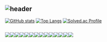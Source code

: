 <div align="left">
  
![header](https://capsule-render.vercel.app/api?type=waving&color=timeGradient&text=Welcome%20to%20syxxne's%20GitHub%20&animation=twinkling&fontSize=35&fontAlignY=40&fontAlign=70&height=250)
--- 

[![GitHub stats](https://github-readme-stats.vercel.app/api?username=syxxne&show_icons=true&theme=nord&hide_border=true&count_private=true)](https://github.com/syxxne)
[![Top Langs](https://github-readme-stats.vercel.app/api/top-langs/?username=syxxne&layout=compact)](https://github.com/syxxne)
[![Solved.ac Profile](http://mazassumnida.wtf/api/v2/generate_badge?boj=yeoooon13)](https://solved.ac/yeoooon13/)

##
<div style="display:flex; flex-direction:row;">
  <img src="https://img.shields.io/badge/Java-007396?style=for-the-badge&logo=Java&logoColor=white"> 
  <img src="https://img.shields.io/badge/Spring Boot-6DB33F?style=for-the-badge&logo=spring boot&logoColor=white">
  <img src="https://img.shields.io/badge/Python-3776AB.svg?&style=for-the-badge&logo=Python&logoColor=white">
  <img src="https://img.shields.io/badge/mysql-4479A1?style=for-the-badge&logo=mysql&logoColor=white">
  <img src="https://img.shields.io/badge/Docker-2496ED?style=for-the-badge&logo=Docker&logoColor=white">
  <br>
  <img src="https://img.shields.io/badge/Amazon AWS-232F3E?style=for-the-badge&logo=amazon aws&logoColor=white">
  <img src="https://img.shields.io/badge/Amazon EC2-FF9900?style=for-the-badge&logo=amazon ec2&logoColor=white"> 
  <img src="https://img.shields.io/badge/Amazon RDS-527FFF?style=for-the-badge&logo=amazon rds&logoColor=white">
  <img src="https://img.shields.io/badge/Sequelize-52B0E7?style=for-the-badge&logo=Sequelize&logoColor=white"/>
  <br>
  <img src="https://img.shields.io/badge/Socket.io-010101?style=for-the-badge&logo=Socket.io&logoColor=white">
  <img src="https://img.shields.io/badge/JavaScript-F7DF1E?style=for-the-badge&logo=JavaScript&logoColor=white">
  <img src="https://img.shields.io/badge/html5-E34F26?style=for-the-badge&logo=html5&logoColor=white"> 
  <img src="https://img.shields.io/badge/css-1572B6?style=for-the-badge&logo=css3&logoColor=white"> 
  <img src="https://img.shields.io/badge/Sass-CC6699?style=for-the-badge&logo=Sass&logoColor=white">
  <br>
</div><br>
</div>




